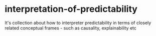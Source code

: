 # interpretation-of-predictability
It's collection about how to interpreter predictability in terms of closely related conceptual frames - such as causality, explainability etc
